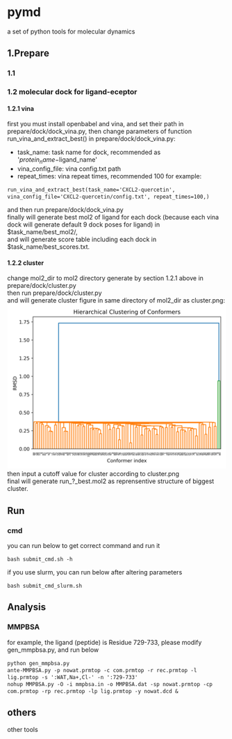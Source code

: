 
# pymd
a set of python tools for molecular dynamics
## 1.Prepare

### 1.1

### 1.2 molecular dock for ligand-eceptor
#### 1.2.1 vina 

first you must install openbabel and vina, and set their path in prepare/dock/dock_vina.py,
then change parameters of function run_vina_and_extract_best() in prepare/dock/dock_vina.py:  
* task_name: task name for dock, recommended as '$protein_name-$ligand_name'
* vina_config_file: vina config.txt path
* repeat_times: vina repeat times, recommended 100
for example:
```
run_vina_and_extract_best(task_name='CXCL2-quercetin', vina_config_file='CXCL2-quercetin/config.txt', repeat_times=100,)
```
and then run prepare/dock/dock_vina.py  
finally will generate best mol2 of ligand for each dock (because each vina dock will generate default 9 dock poses for ligand) in $task_name/best_mol2/,  
and will generate score table including each dock in $task_name/best_scores.txt.

#### 1.2.2 cluster
change mol2_dir to mol2 directory generate by section 1.2.1 above in prepare/dock/cluster.py  
then run prepare/dock/cluster.py  
and will generate cluster figure in same directory of mol2_dir as cluster.png:
![clutser.png](/prepare/dock/cluster.png)
then input a cutoff value for cluster according to cluster.png  
final will generate run_?_best.mol2 as reprensentive structure of biggest cluster.


## Run

### cmd 

you can run below to get correct command and run it
```
bash submit_cmd.sh -h
```
if you use slurm, you can run below after altering parameters
```
bash submit_cmd_slurm.sh
```



## Analysis

### MMPBSA

for example, the ligand (peptide) is Residue 729-733, please modify gen_mmpbsa.py, and run below
```
python gen_mmpbsa.py
ante-MMPBSA.py -p nowat.prmtop -c com.prmtop -r rec.prmtop -l lig.prmtop -s ':WAT,Na+,Cl-' -n ':729-733' 
nohup MMPBSA.py -O -i mmpbsa.in -o MMPBSA.dat -sp nowat.prmtop -cp com.prmtop -rp rec.prmtop -lp lig.prmtop -y nowat.dcd &
```

## others
other tools

